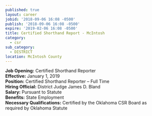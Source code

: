 ```yaml
---
published: true
layout: career
jobid: '2018-09-06 16:08 -0500'
publish: '2018-09-06 16:08 -0500'
expire: '2019-02-06 16:08 -0500'
title: Certified Shorthand Report - McIntosh
category:
  - csr
sub_category:
  - DISTRICT
location: McIntosh County
---
```

**Job Opening:**  Certified Shorthand Reporter  
**Effective:** January 1, 2019  
**Position:** Certified Shorthand Reporter – Full Time  
**Hiring Official:**  District Judge James D. Bland  
**Salary:**  Pursuant to Statute  
**Benefits:** State Employment  
**Necessary Qualifications:**  Certified by the Oklahoma CSR Board as required by Oklahoma Statute

